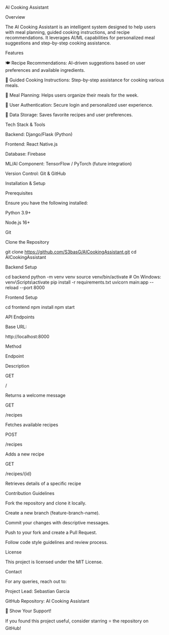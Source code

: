 AI Cooking Assistant



Overview

The AI Cooking Assistant is an intelligent system designed to help users with meal planning, guided cooking instructions, and recipe recommendations. It leverages AI/ML capabilities for personalized meal suggestions and step-by-step cooking assistance.

Features

🍽 Recipe Recommendations: AI-driven suggestions based on user preferences and available ingredients.

📖 Guided Cooking Instructions: Step-by-step assistance for cooking various meals.

📅 Meal Planning: Helps users organize their meals for the week.

🔐 User Authentication: Secure login and personalized user experience.

💾 Data Storage: Saves favorite recipes and user preferences.

Tech Stack & Tools

Backend: Django/Flask (Python)

Frontend: React Native.js

Database: Firebase

ML/AI Component: TensorFlow / PyTorch (future integration)

Version Control: Git & GitHub

Installation & Setup

Prerequisites

Ensure you have the following installed:

Python 3.9+

Node.js 16+

Git

Clone the Repository

 git clone https://github.com/S3basG/AICookingAssistant.git
 cd AICookingAssistant

Backend Setup

 cd backend
 python -m venv venv
 source venv/bin/activate  # On Windows: venv\Scripts\activate
 pip install -r requirements.txt
 uvicorn main:app --reload --port 8000

Frontend Setup

 cd frontend
 npm install
 npm start

API Endpoints

Base URL:

http://localhost:8000

Method

Endpoint

Description

GET

/

Returns a welcome message

GET

/recipes

Fetches available recipes

POST

/recipes

Adds a new recipe

GET

/recipes/{id}

Retrieves details of a specific recipe

Contribution Guidelines

Fork the repository and clone it locally.

Create a new branch (feature-branch-name).

Commit your changes with descriptive messages.

Push to your fork and create a Pull Request.

Follow code style guidelines and review process.

License

This project is licensed under the MIT License.

Contact

For any queries, reach out to:

Project Lead: Sebastian Garcia

GitHub Repository: AI Cooking Assistant

🌟 Show Your Support!

If you found this project useful, consider starring ⭐ the repository on GitHub!

